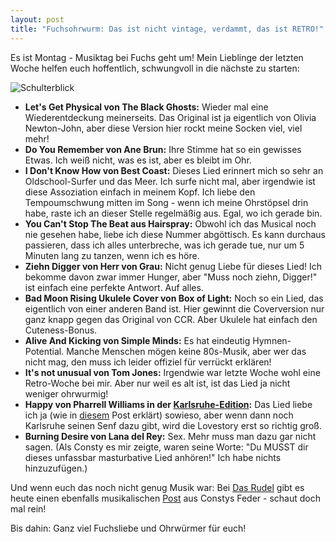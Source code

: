 ```yaml
---
layout: post
title: "Fuchsohrwurm: Das ist nicht vintage, verdammt, das ist RETRO!"
---
```


Es ist Montag - Musiktag bei Fuchs geht um!
Mein Lieblinge der letzten Woche helfen euch hoffentlich, schwungvoll in die nächste zu starten:  

![Schulterblick](http://farm6.staticflickr.com/5472/12748350763_efe0940860_c.jpg)  


* **Let's Get Physical von The Black Ghosts:** Wieder mal eine Wiederentdeckung meinerseits. Das Original ist ja eigentlich von Olivia Newton-John, aber diese Version hier rockt meine Socken viel, viel mehr!  
* **Do You Remember von Ane Brun:** Ihre Stimme hat so ein gewisses Etwas. Ich weiß nicht, was es ist, aber es bleibt im Ohr.  
* **I Don't Know How von Best Coast:** Dieses Lied erinnert mich so sehr an Oldschool-Surfer und das Meer. Ich surfe nicht mal, aber irgendwie ist diese Assoziation einfach in meinem Kopf. Ich liebe den Tempoumschwung mitten im Song - wenn ich meine Ohrstöpsel drin habe, raste ich an dieser Stelle regelmäßig aus. Egal, wo ich gerade bin.  
* **You Can't Stop The Beat aus Hairspray:** Obwohl ich das Musical noch nie gesehen habe, liebe ich diese Nummer abgöttisch. Es kann durchaus passieren, dass ich alles unterbreche, was ich gerade tue, nur um 5 Minuten lang zu tanzen, wenn ich es höre.  
* **Ziehn Digger von Herr von Grau:** Nicht genug Liebe für dieses Lied! Ich bekomme davon zwar immer Hunger, aber "Muss noch ziehn, Digger!" ist einfach eine perfekte Antwort. Auf alles.  
* **Bad Moon Rising Ukulele Cover von Box of Light:** Noch so ein Lied, das eigentlich von einer anderen Band ist. Hier gewinnt die Coverversion nur ganz knapp gegen das Original von CCR. Aber Ukulele hat einfach den Cuteness-Bonus.  
* **Alive And Kicking von Simple Minds:** Es hat eindeutig Hymnen-Potential. Manche Menschen mögen keine 80s-Musik, aber wer das nicht mag, den muss ich leider offiziel für verrückt erklären!  
* **It's not unusual von Tom Jones:** Irgendwie war letzte Woche wohl eine Retro-Woche bei mir. Aber nur weil es alt ist, ist das Lied ja nicht weniger ohrwurmig!  
* **Happy von Pharrell Williams in der [Karlsruhe-Edition](http://www.youtube.com/watch?v=ZJSlFbmVyEM):** Das Lied liebe ich ja (wie in [diesem](http://fuchsgehtum.de/fuchsohrwurm-montagsblues/) Post erklärt) sowieso, aber wenn dann noch Karlsruhe seinen Senf dazu gibt, wird die Lovestory erst so richtig groß.  
* **Burning Desire von Lana del Rey:** Sex. Mehr muss man dazu gar nicht sagen. (Als Consty es mir zeigte, waren seine Worte: "Du MUSST dir dieses unfassbar masturbative Lied anhören!" Ich habe nichts hinzuzufügen.)

Und wenn euch das noch nicht genug Musik war: Bei [Das Rudel](http://magazin.fuchsgehtum.de) gibt es heute einen ebenfalls musikalischen [Post](http://magazin.fuchsgehtum.de/2014/eine-bibliothek-ist-wie-ein-guter-weinkeller/) aus Constys Feder - schaut doch mal rein!
 
Bis dahin: Ganz viel Fuchsliebe und Ohrwürmer für euch!